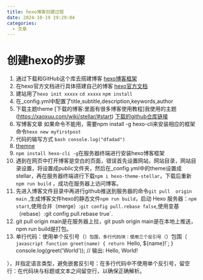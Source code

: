 ```yaml
---
title: hexo博客创建过程
date: 2024-10-19 19:29:04
categories: 
  - 文章
---
```

# 创建hexo的步骤

1. 通过下载和GitHub这个库去搭建博客
[hexo博客框架](https://github.com/theme-shoka-x/hexo-theme-shokaX?tab=readme-ov-file)
2. 在hexo官方文档进行具体搭建自己的博客
[hexo官方文档](https://hexo.io/zh-cn/docs/themes)
3. 建站用了`hexo init xxxxx` `cd xxxxx` `npm install`
4. 在_config.yml中配置了title,subtitle,description,keywords,author
5. 下载主题theme
[下载的博客:里面有很多博客使用教程]我使用的主题(https://xaoxuu.com/wiki/stellar/#start)
[下载的github仓库链接](https://github.com/xaoxuu/hexo-theme-stellar)
6. 写博客文章
    如果命令不能用，需要npm install -g hexo-cli来安装相应的框架
   命令`hexo new myfirstpost`
7. 代码的输写方式
`bash
console.log("dfadad")
`
1. [themne](https://hexo.io/themes/#responsive)
2. `npm install hexo-cli -g`在服务器终端进行安装hexo博客框架
3.  遇到在网页中打开博客是空白的页面，错误首先设置网站，网站目录，网站目录设置，将设置成public文件夹，然后在_config.yml中的theme设置成stellar，再在服务器终端进行下载`npm i hexo-theme-stellar`，下载后重新`npm run build` ，成功在服务器上访问博客。
4.  先进入博客文件目录中再进行github推送到服务器的命令`git pull  origin main` ,生成博客文件hexo的静态文件`npm run build`，启动 Hexo 服务器：`npm start`,使用合并（merge）:`git config pull.rebase false`,使用变基（rebase）:git config pull.rebase true`.
5.  git pull origin main是在服务器上拉，git push origin main是在本地上推送，npm run build是打包。
6.  单行代码：使用单个反引号（`）包围，多行代码块：使用三个反引号（`）包围（
`javascript
function greet(name) {
    return `Hello, ${name}!`;
}
console.log(greet('World'));
  // 输出: Hello, World!

），并指定语言类型，避免嵌套反引号：在多行代码中不使用单个反引号，留空行：在代码块与标题或文本之间留空行，以确保正确解析。
